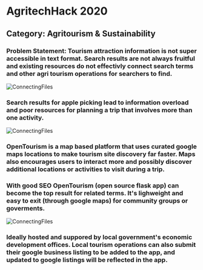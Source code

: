 # AgritechHack 2020

## Category: Agritourism & Sustainability

### Problem Statement: Tourism attraction information is not super accessible in text format. Search results are not always fruitful and existing resources do not effectivly connect search terms and other agri tourism operations for searchers to find.

![ConnectingFiles](applepicking.gif)

### Search results for apple picking lead to information overload and poor resources for planning a trip that involves more than one activity.

![ConnectingFiles](searchresults.gif)

### OpenTourism is a map based platform that uses curated google maps locations to make tourism site discovery far faster. Maps also encourages users to interact more and possibly discover additional locations or activities to visit during a trip.

### With good SEO OpenTourism (open source flask app) can become the top result for related terms. It's lighweight and easy to exit (through google maps) for community groups or goverments.

![ConnectingFiles](opentourism.gif)

### Ideally hosted and suppored by local government's economic development offices. Local tourism operations can also submit their google business listing to be added to the app, and updated to google listings will be reflected in the app.
